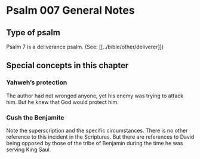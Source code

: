 # Psalm 007 General Notes
## Type of psalm

Psalm 7 is a deliverance psalm. (See: [[../bible/other/deliverer]])

## Special concepts in this chapter

### Yahweh’s protection
The author had not wronged anyone, yet his enemy was trying to attack him. But he knew that God would protect him.

### Cush the Benjamite
Note the superscription and the specific circumstances. There is no other reference to this incident in the Scriptures. But there are references to David being opposed by those of the tribe of Benjamin during the time he was serving King Saul.